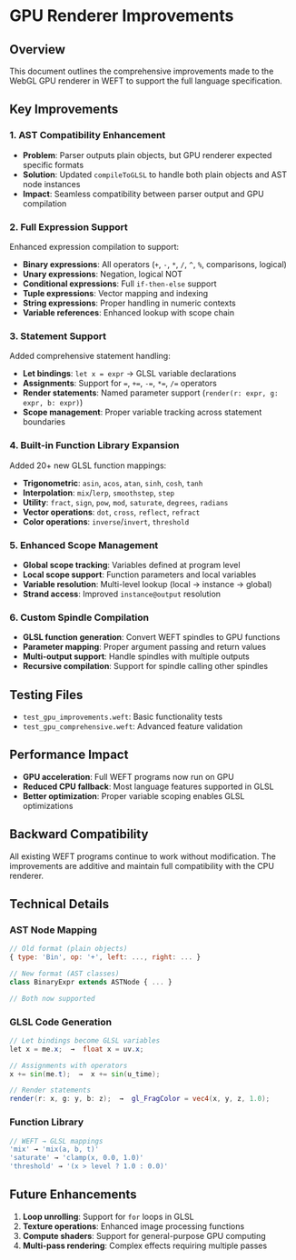 # GPU Renderer Improvements

## Overview
This document outlines the comprehensive improvements made to the WebGL GPU renderer in WEFT to support the full language specification.

## Key Improvements

### 1. AST Compatibility Enhancement
- **Problem**: Parser outputs plain objects, but GPU renderer expected specific formats
- **Solution**: Updated `compileToGLSL` to handle both plain objects and AST node instances
- **Impact**: Seamless compatibility between parser output and GPU compilation

### 2. Full Expression Support
Enhanced expression compilation to support:
- **Binary expressions**: All operators (`+`, `-`, `*`, `/`, `^`, `%`, comparisons, logical)
- **Unary expressions**: Negation, logical NOT
- **Conditional expressions**: Full `if-then-else` support
- **Tuple expressions**: Vector mapping and indexing
- **String expressions**: Proper handling in numeric contexts
- **Variable references**: Enhanced lookup with scope chain

### 3. Statement Support
Added comprehensive statement handling:
- **Let bindings**: `let x = expr` → GLSL variable declarations
- **Assignments**: Support for `=`, `+=`, `-=`, `*=`, `/=` operators
- **Render statements**: Named parameter support (`render(r: expr, g: expr, b: expr)`)
- **Scope management**: Proper variable tracking across statement boundaries

### 4. Built-in Function Library Expansion
Added 20+ new GLSL function mappings:
- **Trigonometric**: `asin`, `acos`, `atan`, `sinh`, `cosh`, `tanh`
- **Interpolation**: `mix`/`lerp`, `smoothstep`, `step`
- **Utility**: `fract`, `sign`, `pow`, `mod`, `saturate`, `degrees`, `radians`
- **Vector operations**: `dot`, `cross`, `reflect`, `refract`
- **Color operations**: `inverse`/`invert`, `threshold`

### 5. Enhanced Scope Management
- **Global scope tracking**: Variables defined at program level
- **Local scope support**: Function parameters and local variables
- **Variable resolution**: Multi-level lookup (local → instance → global)
- **Strand access**: Improved `instance@output` resolution

### 6. Custom Spindle Compilation
- **GLSL function generation**: Convert WEFT spindles to GPU functions
- **Parameter mapping**: Proper argument passing and return values
- **Multi-output support**: Handle spindles with multiple outputs
- **Recursive compilation**: Support for spindle calling other spindles

## Testing Files
- `test_gpu_improvements.weft`: Basic functionality tests
- `test_gpu_comprehensive.weft`: Advanced feature validation

## Performance Impact
- **GPU acceleration**: Full WEFT programs now run on GPU
- **Reduced CPU fallback**: Most language features supported in GLSL
- **Better optimization**: Proper variable scoping enables GLSL optimizations

## Backward Compatibility
All existing WEFT programs continue to work without modification. The improvements are additive and maintain full compatibility with the CPU renderer.

## Technical Details

### AST Node Mapping
```javascript
// Old format (plain objects)
{ type: 'Bin', op: '+', left: ..., right: ... }

// New format (AST classes)
class BinaryExpr extends ASTNode { ... }

// Both now supported
```

### GLSL Code Generation
```glsl
// Let bindings become GLSL variables
let x = me.x;  →  float x = uv.x;

// Assignments with operators
x += sin(me.t);  →  x += sin(u_time);

// Render statements
render(r: x, g: y, b: z);  →  gl_FragColor = vec4(x, y, z, 1.0);
```

### Function Library
```javascript
// WEFT → GLSL mappings
'mix' → 'mix(a, b, t)'
'saturate' → 'clamp(x, 0.0, 1.0)'
'threshold' → '(x > level ? 1.0 : 0.0)'
```

## Future Enhancements
1. **Loop unrolling**: Support for `for` loops in GLSL
2. **Texture operations**: Enhanced image processing functions
3. **Compute shaders**: Support for general-purpose GPU computing
4. **Multi-pass rendering**: Complex effects requiring multiple passes
